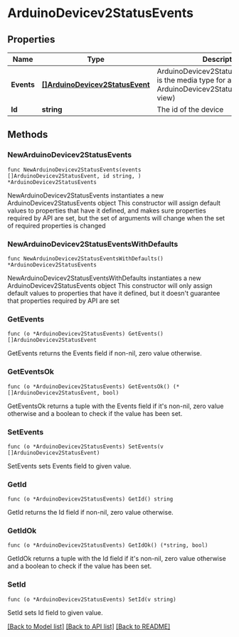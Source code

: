 # ArduinoDevicev2StatusEvents

## Properties

Name | Type | Description | Notes
------------ | ------------- | ------------- | -------------
**Events** | [**[]ArduinoDevicev2StatusEvent**](ArduinoDevicev2StatusEvent.md) | ArduinoDevicev2StatusEventCollection is the media type for an array of ArduinoDevicev2StatusEvent (default view) | 
**Id** | **string** | The id of the device | 

## Methods

### NewArduinoDevicev2StatusEvents

`func NewArduinoDevicev2StatusEvents(events []ArduinoDevicev2StatusEvent, id string, ) *ArduinoDevicev2StatusEvents`

NewArduinoDevicev2StatusEvents instantiates a new ArduinoDevicev2StatusEvents object
This constructor will assign default values to properties that have it defined,
and makes sure properties required by API are set, but the set of arguments
will change when the set of required properties is changed

### NewArduinoDevicev2StatusEventsWithDefaults

`func NewArduinoDevicev2StatusEventsWithDefaults() *ArduinoDevicev2StatusEvents`

NewArduinoDevicev2StatusEventsWithDefaults instantiates a new ArduinoDevicev2StatusEvents object
This constructor will only assign default values to properties that have it defined,
but it doesn't guarantee that properties required by API are set

### GetEvents

`func (o *ArduinoDevicev2StatusEvents) GetEvents() []ArduinoDevicev2StatusEvent`

GetEvents returns the Events field if non-nil, zero value otherwise.

### GetEventsOk

`func (o *ArduinoDevicev2StatusEvents) GetEventsOk() (*[]ArduinoDevicev2StatusEvent, bool)`

GetEventsOk returns a tuple with the Events field if it's non-nil, zero value otherwise
and a boolean to check if the value has been set.

### SetEvents

`func (o *ArduinoDevicev2StatusEvents) SetEvents(v []ArduinoDevicev2StatusEvent)`

SetEvents sets Events field to given value.


### GetId

`func (o *ArduinoDevicev2StatusEvents) GetId() string`

GetId returns the Id field if non-nil, zero value otherwise.

### GetIdOk

`func (o *ArduinoDevicev2StatusEvents) GetIdOk() (*string, bool)`

GetIdOk returns a tuple with the Id field if it's non-nil, zero value otherwise
and a boolean to check if the value has been set.

### SetId

`func (o *ArduinoDevicev2StatusEvents) SetId(v string)`

SetId sets Id field to given value.



[[Back to Model list]](../README.md#documentation-for-models) [[Back to API list]](../README.md#documentation-for-api-endpoints) [[Back to README]](../README.md)


